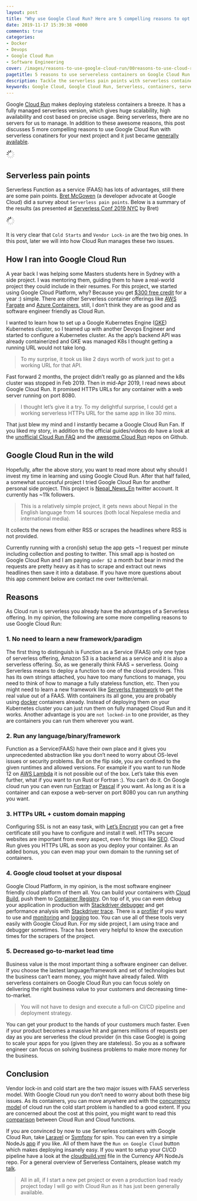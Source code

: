 ```yaml
---
layout: post
title: "Why use Google Cloud Run? Here are 5 compelling reasons to opt for serverless containers"
date: 2019-11-17 15:39:38 +0000
comments: true
categories: 
- Docker
- Devops
- Google Cloud Run
- Software Engineering
cover: /images/reasons-to-use-google-cloud-run/00reasons-to-use-cloud-run.jpg
pagetitle: 5 reasons to use servereless containers on Google Cloud Run
description: Tackle the serverless pain points with serverless containers on Google Cloud Run
keywords: Google Cloud, Google Cloud Run, Serverless, containers, servereless containers
---
```


Google [Cloud Run](https://cloud.google.com/run/) makes deploying stateless containers a breeze. It has a fully managed serverless version, which gives huge scalability, high availability and cost based on precise usage. Being serverless, there are no servers for us to manage. In addition to these awesome reasons, this post discusses 5 more compelling reasons to use Google Cloud Run with serverless conatiners for your next project and it just became [generally available](https://cloud.google.com/blog/products/serverless/knative-based-cloud-run-services-are-ga).

<img class="center" src="/images/generic/loading.gif" data-echo="/images/reasons-to-use-google-cloud-run/00reasons-to-use-cloud-run.jpg" title="5 compelling reasons to use Google Cloud Run" alt="5 compelling reasons to use Cloud Run">

<!-- more -->

## Serverless pain points

Serverless Function as a service (FAAS) has lots of advantages, still there are some pain points. [Bret McGowen](https://twitter.com/bretmcg) (a developer advocate at Google Cloud) did a survey about `Serverless pain points`. Below is a summary of the results (as presented at [Serverless Conf 2019 NYC](https://acloud.guru/series/serverlessconf-nyc-2019/view/what-is-cloud-run) by Bret)

<img class="center" src="/images/generic/loading.gif" data-echo="/images/reasons-to-use-google-cloud-run/01serverless-issues.jpg" title="Serverless Pain points from a survey" alt="Serverless Pain points from a survey">

It is very clear that `Cold Starts` and `Vendor Lock-in` are the two big ones. In this post, later we will into how Cloud Run manages these two issues.


## How I ran into Google Cloud Run

A year back I was helping some Masters students here in Sydney with a side project. I was mentoring them, guiding them to have a real-world project they could include in their resumes. For this project, we started using Google Cloud Platform, why? Because you get [$300 free credit](https://cloud.google.com/free/docs/gcp-free-tier) for a year :) simple. There are other Serverless container offerings like [AWS Fargate](https://aws.amazon.com/fargate/) and [Azure Containers](https://azure.microsoft.com/en-au/product-categories/containers/), still, I don’t think they are as good and as software engineer friendly as Cloud Run.

I wanted to learn how to set up a Google Kubernetes Engine ([GKE](https://cloud.google.com/kubernetes-engine/)) Kubernetes cluster, so I teamed up with another Devops Engineer and started to configure a Kubernetes cluster. As the app’s backend API was already containerized and GKE was managed K8s I thought getting a running URL would not take long. 

> To my surprise, it took us like 2 days worth of work just to get a working URL for that API.

Fast forward 2 months, the project didn’t really go as planned and the k8s cluster was stopped in Feb 2019. Then in mid-Apr 2019, I read news about Google Cloud Run. It promised HTTPs URLs for any container with a web server running on port 8080. 

> I thought let’s give it a try. To my delightful surprise, I could get a working serverless HTTPs URL for the same app in like 30 mins. 

That just blew my mind and I instantly became a Google Cloud Run Fan. If you liked my story, in addition to the official guides/videos do have a look at the [unofficial Cloud Run FAQ](https://github.com/ahmetb/cloud-run-faq) and the [awesome Cloud Run](https://github.com/steren/awesome-cloudrun) repos on Github.

## Google Cloud Run in the wild

Hopefully, after the above story, you want to read more about why should I invest my time in learning and using Google Cloud Run. After that half failed, a somewhat successful project I tried Google Cloud Run for another personal side project. This project is [Nepal_News_En](https://twitter.com/nepal_news_en) twitter account. It currently has ~11k followers.

> This is a relatively simple project, it gets news about Nepal in the English language from 14 sources (both local Nepalese media and international media).

It collects the news from either RSS or scrapes the headlines where RSS is not provided.

Currently running with a cron(ish) setup the app gets ~1 request per minute including collection and posting to twitter. This small app is hosted on Google Cloud Run and I am paying `under $2` a month but bear in mind the requests are pretty heavy as it has to scrape and extract out news headlines then save it into a database. If you have more questions about this app comment below are contact me over twitter/email.

## Reasons

As Cloud run is serverless you already have the advantages of a Serverless offering. In my opinion, the following are some more compelling reasons to use Google Cloud Run:

### 1.  No need to learn a new framework/paradigm

The first thing to distinguish is Function as a Service (FAAS) only one type of serverless offering, Amazon S3 is a backend as a service and it is also a serverless offering. So, as we generally think FAAS = serverless. Going Serverless means to deploy a function to one of the cloud providers. This has its own strings attached, you have too many functions to manage, you need to think of how to manage a fully stateless function, etc. Then you might need to learn a new framework like [Serverlss framework](https://serverless.com/) to get the real value out of a FAAS. With containers its all gone, you are probably using [docker](https://geshan.com.np/blog/categories/docker/) containers already. Instead of deploying them on your Kubernetes cluster you can just run them on fully managed Cloud Run and it works. Another advantage is you are `not locked-in` to one provider, as they are containers you can run them wherever you want.

### 2. Run any language/binary/framework

Function as a Service(FAAS) have their own place and it gives you unprecedented abstraction like you don’t need to worry about OS-level issues or security problems. But on the flip side, you are confined to the given runtimes and allowed versions. For example if you want to run Node 12 on [AWS Lambda](https://aws.amazon.com/lambda/) it is not possible out of the box. Let’s take this even further, what if you want to run Rust or Fortran :). You can’t do it. On Google cloud run you can even run [Fortran](https://github.com/zachmccormick/fortran-cloudrun) or [Pascal](https://medium.com/google-cloud/serverless-computing-with-pascal-d7a16633db44) if you want. As long as it is a container and can expose a web-server on port 8080 you can run anything you want.

### 3. HTTPs URL + custom domain mapping

Configuring SSL is not an easy task, with [Let’s Encrypt](https://letsencrypt.org/) you can get a free certificate still you have to configure and install it well. HTTPs secure websites are important from every aspect, even for things like [SEO](https://support.google.com/webmasters/answer/7451184?hl=en). Cloud Run gives you HTTPs URL as soon as you deploy your container. As an added bonus, you can even map your own domain to the running set of containers.
 
### 4. Google cloud toolset at your disposal

Google Cloud Platform, in my opinion, is the most software engineer friendly cloud platform of them all. You can build your containers with [Cloud Build](https://cloud.google.com/cloud-build/), push them to [Container Registry](https://cloud.google.com/container-registry/). On top of it, you can even debug your application in production with [Stackdriver debugger](https://cloud.google.com/debugger/) and get performance analysis with [Stackdriver trace](https://cloud.google.com/trace/). There is a [profiler](https://cloud.google.com/profiler/) if you want to use and [monitoring](https://cloud.google.com/monitoring/) and [logging](https://cloud.google.com/logging) too. You can use all of these tools very easily with Google Cloud Run. For my side project, I am using trace and debugger sometimes. Trace has been very helpful to know the execution times for the scrapers of the project.

### 5. Decreased go-to-market lead time

Business value is the most important thing a software engineer can deliver. If you choose the lastest language/framework and set of technologies but the business can’t earn money, you might have already failed. With serverless containers on Google Cloud Run you can focus solely on delivering the right business value to your customers and decreasing time-to-market. 

> You will not have to design and execute a full-on CI/CD pipeline and deployment strategy.

You can get your product to the hands of your customers much faster. Even if your product becomes a massive hit and garners millions of requests per day as you are serverless the cloud provider (in this case Google) is going to scale your apps for you (given they are stateless). So you as a software engineer can focus on solving business problems to make more money for the business.

## Conclusion

Vendor lock-in and cold start are the two major issues with FAAS serverless model. With Google Cloud run you don’t need to worry about both these big issues. As its containers, you can move anywhere and with the [concurrency model](https://cloud.google.com/run/docs/about-concurrency) of cloud run the cold start problem is handled to a good extent. If you are concerned about the cost at this point, you might want to read this [comparison](https://medium.com/google-cloud/cloud-run-vs-cloud-functions-whats-the-lowest-cost-728d59345a2e) between Cloud Run and Cloud functions.

If you are convinced by now to use Serverless containers with Google Cloud Run, take [Laravel](https://geshan.com.np/blog/2019/10/get-laravel-6-running-on-google-cloud-run-step-by-step-with-ci/) or [Symfony](https://geshan.com.np/blog/2019/11/how-to-run-symfony-on-google-cloud-run-with-the-demo-app-step-by-step-guide/) for spin. You can even try a simple NodeJs [app](https://github.com/geshan/currency-api) if you like. All of them have the `Run on Google Cloud` button which makes deploying insanely easy. If you want to setup your CI/CD pipeline have a look at the [cloudbuild.yml](https://github.com/geshan/currency-api/blob/master/cloudbuild.yaml) file in the Currency API NodeJs repo. For a general overview of Serverless Containers, please watch my [talk](https://geshan.com.np/blog/2019/11/from-0-to-working-serverless-url-for-a-containerized-app-with-google-cloud-run-slides-and-video/).

> All in all, if I start a new pet project or even a production load ready project today I will go with Cloud Run as it has just been generally available.
